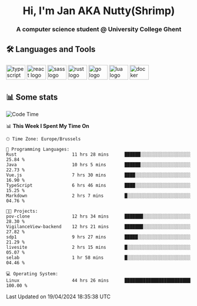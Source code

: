 <h1 align="center">Hi, I'm Jan AKA Nutty(Shrimp)</h1>
<h3 align="center">A computer science student @ University College Ghent</h3>

<h2 align="left">🛠️ Languages and Tools</h2>

###

<div align="left">
  <img src="https://cdn.jsdelivr.net/gh/devicons/devicon/icons/typescript/typescript-original.svg" height="40" width="52" alt="typescript logo"  />
  <img src="https://cdn.jsdelivr.net/gh/devicons/devicon/icons/react/react-original.svg" height="40" width="52" alt="react logo"  />
  <img src="https://cdn.jsdelivr.net/gh/devicons/devicon/icons/sass/sass-original.svg" height="40" width="52" alt="sass logo"  />
  <img src="https://cdn.jsdelivr.net/gh/devicons/devicon@latest/icons/rust/rust-original.svg" height="40" width="52" alt="rust logo" />
  <img src="https://cdn.jsdelivr.net/gh/devicons/devicon/icons/go/go-original.svg" height="40" width="52" alt="go logo"  />
  <img src="https://cdn.jsdelivr.net/gh/devicons/devicon/icons/lua/lua-original.svg" height="40" width="52" alt="lua logo"  />
  <img src="https://cdn.jsdelivr.net/gh/devicons/devicon/icons/docker/docker-original.svg" height="40" width="52" alt="docker logo"  />
</div>

<h2>📊 Some stats</h2>

<!--START_SECTION:waka-->
![Code Time](http://img.shields.io/badge/Code%20Time-4%2C413%20hrs-blue)

📊 **This Week I Spent My Time On** 

```text
🕑︎ Time Zone: Europe/Brussels

💬 Programming Languages: 
Rust                     11 hrs 28 mins      ██████░░░░░░░░░░░░░░░░░░░   25.84 % 
Java                     10 hrs 5 mins       ██████░░░░░░░░░░░░░░░░░░░   22.73 % 
Vue.js                   7 hrs 30 mins       ████░░░░░░░░░░░░░░░░░░░░░   16.90 % 
TypeScript               6 hrs 46 mins       ████░░░░░░░░░░░░░░░░░░░░░   15.25 % 
Markdown                 2 hrs 7 mins        █░░░░░░░░░░░░░░░░░░░░░░░░   04.76 % 

🐱‍💻 Projects: 
pov-clone                12 hrs 34 mins      ███████░░░░░░░░░░░░░░░░░░   28.30 % 
VigilanceView-backend    12 hrs 21 mins      ███████░░░░░░░░░░░░░░░░░░   27.82 % 
sdp1                     9 hrs 27 mins       █████░░░░░░░░░░░░░░░░░░░░   21.29 % 
livesite                 2 hrs 15 mins       █░░░░░░░░░░░░░░░░░░░░░░░░   05.07 % 
selab                    1 hr 58 mins        █░░░░░░░░░░░░░░░░░░░░░░░░   04.46 % 

💻 Operating System: 
Linux                    44 hrs 26 mins      █████████████████████████   100.00 % 
```


 Last Updated on 19/04/2024 18:35:38 UTC
<!--END_SECTION:waka-->
